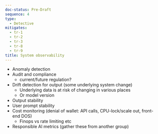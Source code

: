 ```yaml
---
doc-status: Pre-Draft
sequence: 4
type:
  - Detective
mitigates:
  - tr-1
  - tr-2
  - tr-3
  - tr-8
  - tr-9
title: System observability
---
```


- Anomaly detection
- Audit and compliance
  - current/future regulation?
- Drift detection for output (some underlying system change)
  - Underlying data is at risk of changing in various places
  - Or model version
- Output stability
- User prompt stability
- Cost monitoring (denial of wallet: API calls, CPU-lock/scale out, front-end DOS)
  - Finops vs rate limiting etc
- Responsible AI metrics (gather these from another group)


